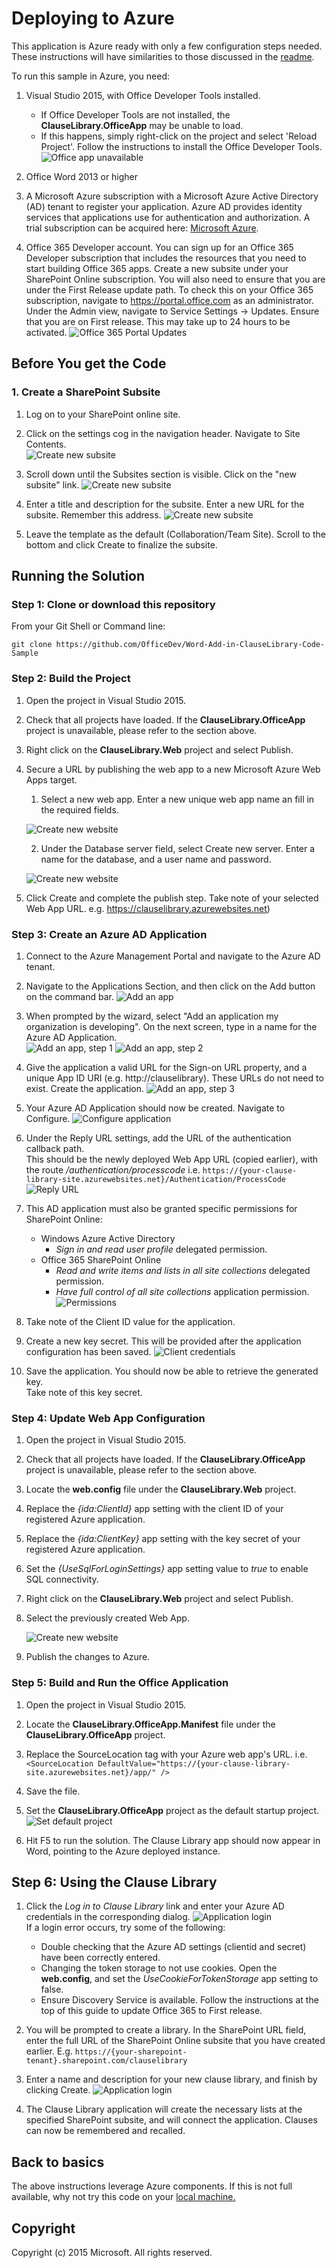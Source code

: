 # Deploying to Azure #

This application is Azure ready with only a few configuration steps needed.  These instructions will have similarities
to those discussed in the [readme](README.md).

To run this sample in Azure, you need:
1. Visual Studio 2015, with Office Developer Tools installed.
	* If Office Developer Tools are not installed, the **ClauseLibrary.OfficeApp** may be unable to load.
	* If this happens, simply right-click on the project and select 'Reload Project'. Follow the instructions to install the Office Developer Tools.
	![Office app unavailable](gh-docs/visual-studio-office-developer-tools.png)

2. Office Word 2013 or higher

3.  A Microsoft Azure subscription with a Microsoft Azure Active Directory (AD) tenant to register your application. Azure AD provides identity 
services that applications use for authentication and authorization. A trial subscription can be acquired 
here: [Microsoft Azure](https://account.windowsazure.com/SignUp).

4. Office 365 Developer account.  You can sign up for an Office 365 Developer subscription that includes 
the resources that you need to start building Office 365 apps.  Create a new subsite under your SharePoint
Online subscription.  You will also need to ensure that you are under the First Release update path.  To check this on your 
Office 365 subscription, navigate to https://portal.office.com as an administrator.  Under the Admin view, navigate to Service Settings -> Updates.
Ensure that you are on First release.  This may take up to 24 hours to be activated.
![Office 365 Portal Updates](gh-docs/o365-portal-first-release.png)



## Before You get the Code ##

### 1. Create a SharePoint Subsite ###
1. Log on to your SharePoint online site.
2. Click on the settings cog in the navigation header. Navigate to Site Contents.
<br/>![Create new subsite](gh-docs/sharepoint-sitecontents.png)

3. Scroll down until the Subsites section is visible.  Click on the "new subsite" link.
![Create new subsite](gh-docs/sharepoint-add-subsite.png)

4. Enter a title and description for the subsite.  Enter a new URL for the subsite.  Remember this address.
![Create new subsite](gh-docs/sharepoint-add-subsite-details.png)

5. Leave the template as the default (Collaboration/Team Site).  Scroll to the bottom and click Create to finalize the subsite.

## Running the Solution ##
### Step 1: Clone or download this repository ###
From your Git Shell or Command line: 

`git clone https://github.com/OfficeDev/Word-Add-in-ClauseLibrary-Code-Sample`

### Step 2: Build the Project ###
1. Open the project in Visual Studio 2015.
2. Check that all projects have loaded.  If the **ClauseLibrary.OfficeApp** project is unavailable, please refer to the section above.
3. Right click on the **ClauseLibrary.Web** project and select Publish.
4. Secure a URL by publishing the web app to a new Microsoft Azure Web Apps target.
	1. Select a new web app.  Enter a new unique web app name an fill in the required fields.
	
	![Create new website](gh-docs/publish-new.png)

	2. Under the Database server field, select Create new server.  Enter a name for the database, and a user name and password.
	
	![Create new website](gh-docs/publish-web-details.png)

5. Click Create and complete the publish step. Take note of your selected Web App URL.  e.g. https://clauselibrary.azurewebsites.net)


### Step 3: Create an Azure AD Application ###
1. Connect to the Azure Management Portal and navigate to the Azure AD tenant.
2. Navigate to the Applications Section, and then click on the Add button on the command bar.
![Add an app](gh-docs/azure-ad-add-an-app.png)
3. When prompted by the wizard, select "Add an application my organization is developing".
On the next screen, type in a name for the Azure AD Application.<br/>
![Add an app, step 1](gh-docs/azure-ad-add-an-app-wizard-1.png)
![Add an app, step 2](gh-docs/azure-ad-add-an-app-wizard-2.png)

4. Give the application a valid URL for the Sign-on URL property, 
and a unique App ID URI (e.g. http://clauselibrary).  These URLs do not need to exist.
Create the application.
![Add an app, step 3](gh-docs/azure-ad-add-an-app-wizard-3.png)

5. Your Azure AD Application should now be created. 
Navigate to Configure.
![Configure application](gh-docs/azure-ad-configure.png)

6. Under the Reply URL settings, add the URL of the authentication callback path.  
This should be the newly deployed Web App URL (copied earlier), with the route */authentication/processcode*
i.e. 
`https://{your-clause-library-site.azurewebsites.net}/Authentication/ProcessCode`
![Reply URL](gh-docs/azure-ad-reply-url.png)

7. This AD application must also be granted specific permissions for SharePoint Online:
	* Windows Azure Active Directory
		* *Sign in and read user profile* delegated permission.
	* Office 365 SharePoint Online
		* *Read and write items and lists in all site collections* delegated permission.
		* *Have full control of all site collections* application permission.
![Permissions](gh-docs/azure-ad-permissions.png)

8. Take note of the Client ID value for the application.  
9. Create a new key secret.  This will be provided after the application configuration has been saved.
![Client credentials](gh-docs/azure-ad-client-id-secret.png)
10. Save the application.  You should now be able to retrieve the generated key.  
Take note of this key secret.



### Step 4: Update Web App Configuration ###
1. Open the project in Visual Studio 2015.
2. Check that all projects have loaded.  If the **ClauseLibrary.OfficeApp** project is unavailable, please refer to the section above.
3. Locate the **web.config** file under the **ClauseLibrary.Web** project.
4. Replace the *{ida:ClientId}* app setting with the client ID of your registered Azure application.
5. Replace the *{ida:ClientKey}* app setting with the key secret of your registered Azure application.
6. Set the *{UseSqlForLoginSettings}* app setting value to *true* to enable SQL connectivity.
7. Right click on the **ClauseLibrary.Web** project and select Publish.
8. Select the previously created Web App.
	
	![Create new website](gh-docs/publish-existing.png)

9. Publish the changes to Azure.

### Step 5: Build and Run the Office Application ###
1. Open the project in Visual Studio 2015.
2. Locate the **ClauseLibrary.OfficeApp.Manifest** file under the **ClauseLibrary.OfficeApp** project.
3. Replace the SourceLocation tag with your Azure web app's URL.  i.e.`<SourceLocation DefaultValue="https://{your-clause-library-site.azurewebsites.net}/app/" />`
4. Save the file.
5. Set the **ClauseLibrary.OfficeApp** project as the default startup project.
![Set default project](gh-docs/office-app-default.png)

6. Hit F5 to run the solution.  The Clause Library app should now appear in Word, pointing to the Azure deployed instance.


## Step 6: Using the Clause Library ##
1. Click the *Log in to Clause Library* link and enter your Azure AD credentials in the corresponding dialog.
![Application login](gh-docs/app-login.png)
<br/>If a login error occurs, try some of the following:
	* Double checking that the Azure AD settings (clientid and secret) have been correctly entered.
	* Changing the token storage to not use cookies.  Open the **web.config**, and set the *UseCookieForTokenStorage* app setting to false.
	* Ensure Discovery Service is available.  Follow the instructions at the top of this guide to update Office 365 to First release.

2. You will be prompted to create a library.  In the SharePoint URL field, enter the full URL
of the SharePoint Online subsite that you have created earlier.  E.g. `https://{your-sharepoint-tenant}.sharepoint.com/clauselibrary`
3. Enter a name and description for your new clause library, and finish by clicking Create.
![Application login](gh-docs/app-create-library.png)

4. The Clause Library application will create the necessary lists at the specified SharePoint subsite, 
and will connect the application.  Clauses can now be remembered and recalled.

## Back to basics ##
The above instructions leverage Azure components.  If this is not full available, why not try this code on your [local machine.](README.md)


## Copyright ##
Copyright (c) 2015 Microsoft. All rights reserved.
